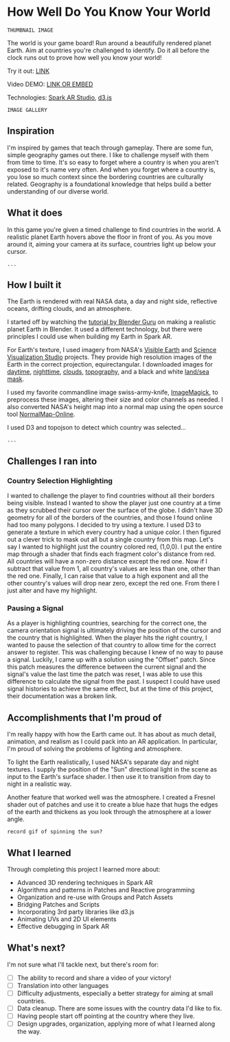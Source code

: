 # How Well Do You Know Your World

```
THUMBNAIL IMAGE
```

The world is your game board! Run around a beautifully rendered planet Earth. Aim at countries you're challenged to identify. Do it all before the clock runs out to prove how well you know your world!

Try it out: [LINK]()

Video DEMO: [LINK OR EMBED]()

Technologies: [Spark AR Studio](https://sparkar.facebook.com/ar-studio/), [d3.js](https://d3js.org/)

```
IMAGE GALLERY
```

## Inspiration

I'm inspired by games that teach through gameplay. There are some fun, simple geography games out there. I like to challenge myself with them from time to time. It's so easy to forget where a country is when you aren't exposed to it's name very often. And when you forget where a country is, you lose so much context since the bordering countries are culturally related. Geography is a foundational knowledge that helps build a better understanding of our diverse world.

## What it does

In this game you're given a timed challenge to find countries in the world. A realistic planet Earth hovers above the floor in front of you. As you move around it, aiming your camera at its surface, countries light up below your cursor.

```
...
```

## How I built it

The Earth is rendered with real NASA data, a day and night side, reflective oceans, drifting clouds, and an atmosphere.

I started off by watching the [tutorial by Blender Guru](https://www.youtube.com/watch?v=9Q8PwcDzb8Y) on making a realistic planet Earth in Blender. It used a different technology, but there were principles I could use when building my Earth in Spark AR.

For Earth's texture, I used imagery from NASA's [Visible Earth](https://visibleearth.nasa.gov/) and [Science Visualization Studio](https://svs.gsfc.nasa.gov/index.html) projects. They provide high resolution images of the Earth in the correct projection, equirectangular. I downloaded images for [daytime](https://visibleearth.nasa.gov/collection/1484/blue-marble), [nighttime](https://visibleearth.nasa.gov/collection/1595/earth-at-night), [clouds](https://visibleearth.nasa.gov/images/57747/blue-marble-clouds), [topography](https://visibleearth.nasa.gov/images/73934/topography), and a black and white [land/sea mask](https://svs.gsfc.nasa.gov/3487).

I used my favorite commandline image swiss-army-knife, [ImageMagick](https://imagemagick.org/index.php), to preprocess these images, altering their size and color channels as needed. I also converted NASA's height map into a normal map using the open source tool [NormalMap-Online](https://cpetry.github.io/NormalMap-Online/).

I used D3 and topojson to detect which country was selected...

```
...
```

## Challenges I ran into

### Country Selection Highlighting

I wanted to challenge the player to find countries without all their borders being visible. Instead I wanted to show the player just one country at a time as they scrubbed their cursor over the surface of the globe. I didn't have 3D geometry for all of the borders of the countries, and those I found online had too many polygons. I decided to try using a texture. I used D3 to generate a texture in which every country had a unique color. I then figured out a clever trick to mask out all but a single country from this map. Let's say I wanted to highlight just the country colored red, (1,0,0). I put the entire map through a shader that finds each fragment color's distance from red. All countries will have a non-zero distance except the red one. Now if I subtract that value from 1, all country's values are less than one, other than the red one. Finally, I can raise that value to a high exponent and all the other country's values will drop near zero, except the red one. From there I just alter and have my highlight.

### Pausing a Signal

As a player is highlighting countries, searching for the correct one, the camera orientation signal is ultimately driving the position of the cursor and the country that is highlighted. When the player hits the right country, I wanted to pause the selection of that country to allow time for the correct answer to register. This was challenging because I knew of no way to pause a signal. Luckily, I came up with a solution using the "Offset" patch. Since this patch measures the difference between the current signal and the signal's value the last time the patch was reset, I was able to use this difference to calculate the signal from the past. I suspect I could have used signal histories to achieve the same effect, but at the time of this project, their documentation was a broken link.

## Accomplishments that I'm proud of

I'm really happy with how the Earth came out. It has about as much detail, animation, and realism as I could pack into an AR application. In particular, I'm proud of solving the problems of lighting and atmosphere.

To light the Earth realistically, I used NASA's separate day and night textures. I supply the position of the "Sun" directional light in the scene as input to the Earth's surface shader. I then use it to transition from day to night in a realistic way.

Another feature that worked well was the atmosphere. I created a Fresnel shader out of patches and use it to create a blue haze that hugs the edges of the earth and thickens as you look through the atmosphere at a lower angle.

```
record gif of spinning the sun?
```

## What I learned

Through completing this project I learned more about:

- Advanced 3D rendering techniques in Spark AR
- Algorithms and patterns in Patches and Reactive programming
- Organization and re-use with Groups and Patch Assets
- Bridging Patches and Scripts
- Incorporating 3rd party libraries like d3.js
- Animating UVs and 2D UI elements
- Effective debugging in Spark AR

## What's next?

I'm not sure what I'll tackle next, but there's room for:

- [ ] The ability to record and share a video of your victory!
- [ ] Translation into other languages
- [ ] Difficulty adjustments, especially a better strategy for aiming at small countries.
- [ ] Data cleanup. There are some issues with the country data I'd like to fix.
- [ ] Having people start off pointing at the country where they live.
- [ ] Design upgrades, organization, applying more of what I learned along the way.
